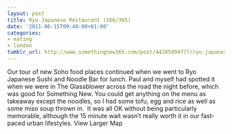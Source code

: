 ```yaml
---
layout: post
title: Ryo Japanese Restaurant (166/365)
date: '2011-06-15T09:40:00+01:00'
categories:
- eating
- london
tumblr_url: http://www.somethingnew365.com/post/44285994777/ryo-japanese-restaurant-166365
---
```

Our tour of new Soho food places continued when we went to Ryo Japanese Sushi and Noodle Bar for lunch.
Paul and myself had spotted it when we were in The Glassblower across the road the night before, which was good for Something New. You could get anything on the menu as takeaway except the noodles, so I had some tofu, egg and rice as well as some miso soup thrown in. 
It was all OK without being particularly memorable, although the 15 minute wait wasn’t really worth it in our fast-paced urban lifestyles.
View Larger Map
